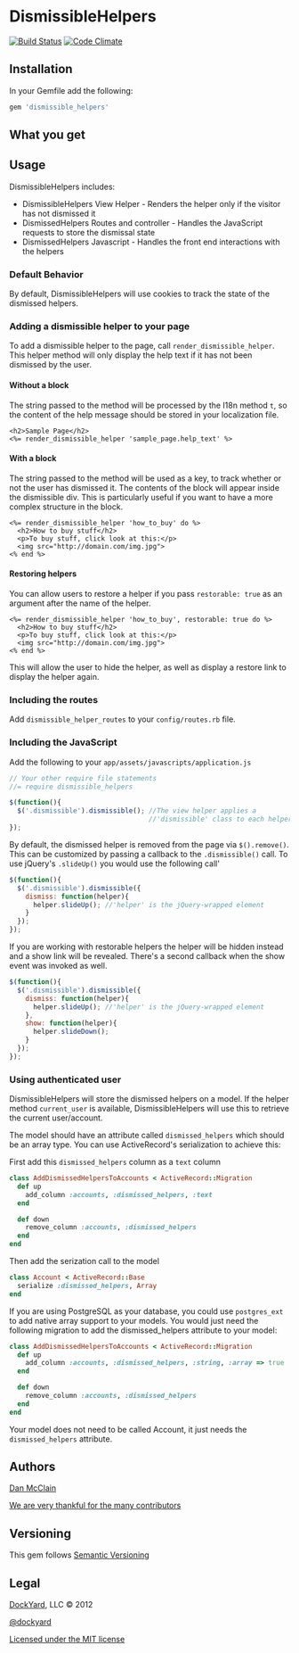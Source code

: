# DismissibleHelpers #

[![Build Status](https://travis-ci.org/dockyard/dismissible_helpers.png?branch=master)](https://travis-ci.org/dockyard/dismissible_helpers)
[![Code Climate](https://codeclimate.com/github/dockyard/dismissible_helpers.png)](https://codeclimate.com/github/dockyard/dismissible_helpers)



## Installation ##

In your Gemfile add the following:

```ruby
gem 'dismissible_helpers'
```

## What you get ##

## Usage ##

DismissibleHelpers includes:

  * DismissibleHelpers View Helper - Renders the helper only if the
visitor has not dismissed it
  * DismissedHelpers Routes and controller - Handles the JavaScript
requests to store the dismissal state
  * DismissedHelpers Javascript - Handles the front end interactions
with the helpers

### Default Behavior ###

By default, DismissibleHelpers will use cookies to track the state of
the dismissed helpers.

### Adding a dismissible helper to your page ###

To add a dismissible helper to the page, call
`render_dismissible_helper`. This helper method will only display the
help text if it has not been dismissed by the user.

#### Without a block

The string passed to the method will be processed by the I18n method `t`, so the content of the help message should be stored in your localization file.

```erb
<h2>Sample Page</h2>
<%= render_dismissible_helper 'sample_page.help_text' %>
```

#### With a block

The string passed to the method will be used as a key, to track whether or not the user has dismissed it. The contents of the block will appear inside the dismissible div. This is particularly useful if you want to have a more complex structure in the block.

```erb
<%= render_dismissible_helper 'how_to_buy' do %>
  <h2>How to buy stuff</h2>
  <p>To buy stuff, click look at this:</p>
  <img src="http://domain.com/img.jpg">
<% end %>
```

#### Restoring helpers

You can allow users to restore a helper if you pass `restorable: true` as an argument after the name of the helper.

```erb
<%= render_dismissible_helper 'how_to_buy', restorable: true do %>
  <h2>How to buy stuff</h2>
  <p>To buy stuff, click look at this:</p>
  <img src="http://domain.com/img.jpg">
<% end %>
```

This will allow the user to hide the helper, as well as display a restore link to display the helper again.

### Including the routes ###

Add `dismissible_helper_routes` to your `config/routes.rb` file.

### Including the JavaScript ##

Add the following to your `app/assets/javascripts/application.js`

```javascript
// Your other require file statements
//= require dismissible_helpers

$(function(){
  $('.dismissible').dismissible(); //The view helper applies a
                                   //'dismissible' class to each helper div
});
```

By default, the dismissed helper is removed from the page via
`$().remove()`. This can be customized by passing a callback to the
`.dismissible()` call. To use jQuery's `.slideUp()` you would use the
following call'

```javascript
$(function(){
  $('.dismissible').dismissible({
    dismiss: function(helper){
      helper.slideUp(); //'helper' is the jQuery-wrapped element
    }
  });
});
```

If you are working with restorable helpers the helper will be hidden instead
and a show link will be revealed.
There's a second callback when the show event was invoked as well.

```javascript
$(function(){
  $('.dismissible').dismissible({
    dismiss: function(helper){
      helper.slideUp(); //'helper' is the jQuery-wrapped element
    },
    show: function(helper){
      helper.slideDown();
    }
  });
});
```

### Using authenticated user ###

DismissibleHelpers will store the dismissed helpers on a model.
If the helper method `current_user` is available, DismissibleHelpers
will use this to retrieve the current user/account.

The model should have an attribute called `dismissed_helpers` which should
be an array type. You can use ActiveRecord's serialization to achieve this:

First add this `dismissed_helpers` column as a `text` column

```ruby
class AddDismissedHelpersToAccounts < ActiveRecord::Migration
  def up
    add_column :accounts, :dismissed_helpers, :text
  end

  def down
    remove_column :accounts, :dismissed_helpers
  end
end
```

Then add the serization call to the model

```ruby
class Account < ActiveRecord::Base
  serialize :dismissed_helpers, Array
end
```

If you are using PostgreSQL as your database, you could use
`postgres_ext` to add native array support to your models. You would
just need the following migration to add the dismissed_helpers attribute
to your model:

```ruby
class AddDismissedHelpersToAccounts < ActiveRecord::Migration
  def up
    add_column :accounts, :dismissed_helpers, :string, :array => true
  end

  def down
    remove_column :accounts, :dismissed_helpers
  end
end
```

Your model does not need to be called Account, it just needs the
`dismissed_helpers` attribute.

## Authors ##

[Dan McClain](http://twitter.com/_danmcclain)

[We are very thankful for the many contributors](https://github.com/dockyard/dismissible_helpers/graphs/contributors)

## Versioning ##

This gem follows [Semantic Versioning](http://semver.org)

## Legal ##

[DockYard](http://dockyard.com), LLC &copy; 2012

[@dockyard](http://twitter.com/dockyard)

[Licensed under the MIT license](http://www.opensource.org/licenses/mit-license.php)
